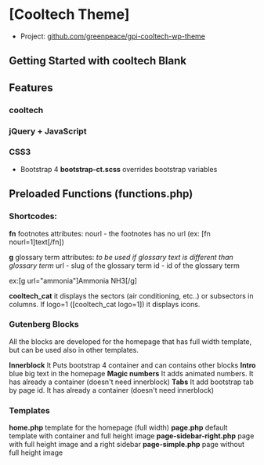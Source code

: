 # [Cooltech Theme]



* Project: [github.com/greenpeace/gpi-cooltech-wp-theme](https://github.com/greenpeace/gpi-cooltech-wp-theme/)




## Getting Started with cooltech Blank







## Features



### cooltech


### jQuery + JavaScript


### CSS3
* Bootstrap 4
**bootstrap-ct.scss** overrides bootstrap variables



## Preloaded Functions (functions.php)

### Shortcodes:
**fn** footnotes
 attributes:
 nourl - the footnotes has no url (ex: [fn nourl=1]text[/fn])

**g**  glossary term
attributes:
*to be used if glossary text is different than glossary term*
url - slug of the glossary term
id - id of the glossary term

ex:[g url="ammonia"]Ammonia NH3[/g]

**cooltech_cat** it displays the sectors (air conditioning, etc..) or subsectors in columns.
If logo=1 ([cooltech_cat logo=1]) it displays icons.

### Gutenberg Blocks
All the blocks are developed for the homepage that has full width template, but can be used also in other templates.

**Innerblock** It Puts bootstrap 4 container and can contains other blocks
**Intro** blue big text in the homepage
**Magic numbers** It adds animated numbers. It has already a container (doesn't need innerblock)
**Tabs** It add bootstrap tab by page id. It has already a container (doesn't need innerblock)

### Templates
**home.php** template for the homepage (full width)
**page.php** default template with container and full height image
**page-sidebar-right.php** page with full height image and a right sidebar
**page-simple.php** page without full height image
